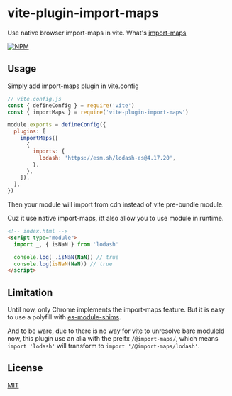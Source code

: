 # vite-plugin-import-maps

Use native browser import-maps in vite. What's [import-maps](https://github.com/WICG/import-maps)

[![NPM](https://nodei.co/npm/vite-plugin-import-maps.png)](https://npmjs.org/package/vite-plugin-import-maps/)

## Usage

Simply add import-maps plugin in vite.config

```javascript
// vite.config.js
const { defineConfig } = require('vite')
const { importMaps } = require('vite-plugin-import-maps')

module.exports = defineConfig({
  plugins: [
    importMaps([
      {
        imports: {
          lodash: 'https://esm.sh/lodash-es@4.17.20',
        },
      },
    ]),
  ],
})
```

Then your module will import from cdn instead of vite pre-bundle module.

Cuz it use native import-maps, itt also allow you to use module in runtime.

```html
<!-- index.html -->
<script type="module">
  import _, { isNaN } from 'lodash'

  console.log(_.isNaN(NaN)) // true
  console.log(isNaN(NaN)) // true
</script>
```

## Limitation

Until now, only Chrome implements the import-maps feature. But it is easy to use a polyfill with [es-module-shims](https://github.com/guybedford/es-module-shims).

And to be ware, due to there is no way for vite to unresolve bare moduleId now, this plugin use an alia with the preifx `/@import-maps/`, which means `import 'lodash'` will transform to `import '/@import-maps/lodash'`.

## License

[MIT](LICENSE)
